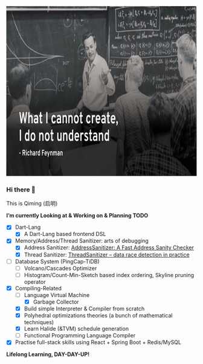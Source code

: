<img src="./RichardFerman.jpg" width="800" height="450" />

### Hi there 👋

This is Qiming (启明)

**I’m currently Looking at & Working on & Planning TODO**
- [x] Dart-Lang
  - [x] A Dart-Lang based frontend DSL
- [x] Memory/Address/Thread Sanitizer: arts of debugging
  - [x] Address Sanitizer: [AddressSanitizer: A Fast Address Sanity Checker](https://www.usenix.org/system/files/conference/atc12/atc12-final39.pdf)
  - [x] Thread Sanitizer: [ThreadSanitizer – data race detection in practice](https://research.google.com/pubs/archive/35604.pdf)
- [ ] Database System (PingCap-TiDB)
  - [ ] Volcano/Cascades Optimizer
  - [ ] Histogram/Count-Min-Sketch based index ordering, Skyline pruning operator
- [x] Compiling-Related
  - [ ] Language Virtual Machine
    - [x] Garbage Collector
  - [x] Build simple Interpreter & Compiler from scratch
  - [x] Polyhedral optimizations theories (a bunch of mathematical techniques)
  - [x] Learn Halide (&TVM) schedule generation
  - [ ] Functional Programming Language Compiler
- [x] Practise full-stack skills using React + Spring Boot + Redis/MySQL

**Lifelong Learning, DAY-DAY-UP!**
